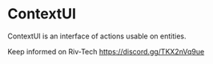 # ContextUI

ContextUI is an interface of actions usable on entities.

Keep informed on Riv-Tech https://discord.gg/TKX2nVq9ue